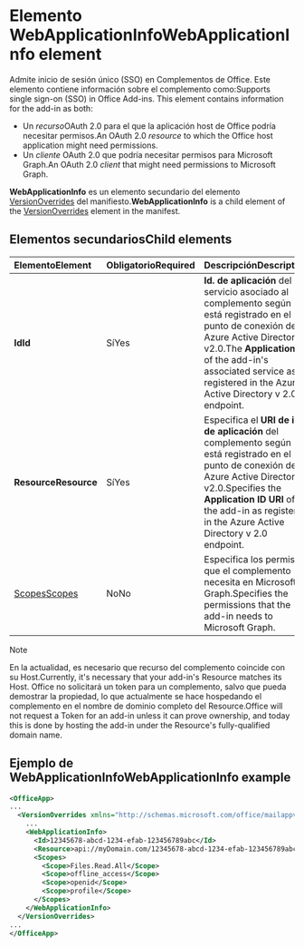 # <a name="webapplicationinfo-element"></a><span data-ttu-id="aed58-101">Elemento WebApplicationInfo</span><span class="sxs-lookup"><span data-stu-id="aed58-101">WebApplicationInfo element</span></span>

<span data-ttu-id="aed58-102">Admite inicio de sesión único (SSO) en Complementos de Office. Este elemento contiene información sobre el complemento como:</span><span class="sxs-lookup"><span data-stu-id="aed58-102">Supports single sign-on (SSO) in Office Add-ins. This element contains information for the add-in as both:</span></span>

- <span data-ttu-id="aed58-103">Un *recurso*OAuth 2.0 para el que la aplicación host de Office podría necesitar permisos.</span><span class="sxs-lookup"><span data-stu-id="aed58-103">An OAuth 2.0 *resource* to which the Office host application might need permissions.</span></span>
- <span data-ttu-id="aed58-104">Un *cliente* OAuth 2.0 que podría necesitar permisos para Microsoft Graph.</span><span class="sxs-lookup"><span data-stu-id="aed58-104">An OAuth 2.0 *client* that might need permissions to Microsoft Graph.</span></span>

<span data-ttu-id="aed58-105">**WebApplicationInfo** es un elemento secundario del elemento [VersionOverrides](versionoverrides.md) del manifiesto.</span><span class="sxs-lookup"><span data-stu-id="aed58-105">**WebApplicationInfo** is a child element of the [VersionOverrides](versionoverrides.md) element in the manifest.</span></span>  

## <a name="child-elements"></a><span data-ttu-id="aed58-106">Elementos secundarios</span><span class="sxs-lookup"><span data-stu-id="aed58-106">Child elements</span></span>

|  <span data-ttu-id="aed58-107">Elemento</span><span class="sxs-lookup"><span data-stu-id="aed58-107">Element</span></span> |  <span data-ttu-id="aed58-108">Obligatorio</span><span class="sxs-lookup"><span data-stu-id="aed58-108">Required</span></span>  |  <span data-ttu-id="aed58-109">Descripción</span><span class="sxs-lookup"><span data-stu-id="aed58-109">Description</span></span>  |
|:-----|:-----|:-----|
|  <span data-ttu-id="aed58-110">**Id**</span><span class="sxs-lookup"><span data-stu-id="aed58-110">**Id**</span></span>    |  <span data-ttu-id="aed58-111">Sí</span><span class="sxs-lookup"><span data-stu-id="aed58-111">Yes</span></span>   |  <span data-ttu-id="aed58-112">**Id. de aplicación** del servicio asociado al complemento según está registrado en el punto de conexión de Azure Active Directory v2.0.</span><span class="sxs-lookup"><span data-stu-id="aed58-112">The **Application Id** of the add-in's associated service as registered in the Azure Active Directory v 2.0 endpoint.</span></span>|
|  <span data-ttu-id="aed58-113">**Resource**</span><span class="sxs-lookup"><span data-stu-id="aed58-113">**Resource**</span></span>  |  <span data-ttu-id="aed58-114">Sí</span><span class="sxs-lookup"><span data-stu-id="aed58-114">Yes</span></span>   |  <span data-ttu-id="aed58-115">Especifica el **URI de id. de aplicación** del complemento según está registrado en el punto de conexión de Azure Active Directory v2.0.</span><span class="sxs-lookup"><span data-stu-id="aed58-115">Specifies the **Application ID URI** of the add-in as registered in the Azure Active Directory v 2.0 endpoint.</span></span>|
|  [<span data-ttu-id="aed58-116">Scopes</span><span class="sxs-lookup"><span data-stu-id="aed58-116">Scopes</span></span>](scopes.md)                |  <span data-ttu-id="aed58-117">No</span><span class="sxs-lookup"><span data-stu-id="aed58-117">No</span></span>  |  <span data-ttu-id="aed58-118">Especifica los permisos que el complemento necesita en Microsoft Graph.</span><span class="sxs-lookup"><span data-stu-id="aed58-118">Specifies the permissions that the add-in needs to Microsoft Graph.</span></span>  |

> [!NOTE] 
> <span data-ttu-id="aed58-119">En la actualidad, es necesario que recurso del complemento coincide con su Host.</span><span class="sxs-lookup"><span data-stu-id="aed58-119">Currently, it's necessary that your add-in's Resource matches its Host.</span></span> <span data-ttu-id="aed58-120">Office no solicitará un token para un complemento, salvo que pueda demostrar la propiedad, lo que actualmente se hace hospedando el complemento en el nombre de dominio completo del Resource.</span><span class="sxs-lookup"><span data-stu-id="aed58-120">Office will not request a Token for an add-in unless it can prove ownership, and today this is done by hosting the add-in under the Resource's fully-qualified domain name.</span></span>

## <a name="webapplicationinfo-example"></a><span data-ttu-id="aed58-121">Ejemplo de WebApplicationInfo</span><span class="sxs-lookup"><span data-stu-id="aed58-121">WebApplicationInfo example</span></span>

```xml
<OfficeApp>
...
  <VersionOverrides xmlns="http://schemas.microsoft.com/office/mailappversionoverrides" xsi:type="VersionOverridesV1_0">
    ...
    <WebApplicationInfo>
      <Id>12345678-abcd-1234-efab-123456789abc</Id>
      <Resource>api://myDomain.com/12345678-abcd-1234-efab-123456789abc<Resource>
      <Scopes>
        <Scope>Files.Read.All</Scope>
        <Scope>offline_access</Scope>
        <Scope>openid</Scope>
        <Scope>profile</Scope>        
      </Scopes>
    </WebApplicationInfo>
  </VersionOverrides>
...
</OfficeApp>
```
